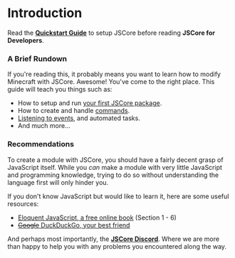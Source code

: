 # Introduction

Read the [**Quickstart Guide**](/player/quickstart.html) to setup JSCore before reading **JSCore for Developers**.

### A Brief Rundown

If you're reading this, it probably means you want to learn how to modify Minecraft with JSCore. Awesome! You've come to the right place. This guide will teach you things such as:

- How to setup and run [your first JSCore package](./basics/first-package).
- How to create and handle [commands](./how-tos/register-commands).
- [Listening to events](./how-tos/listen-to-events), and automated tasks.
- And much more...

### Recommendations

To create a module with JSCore, you should have a fairly decent grasp of JavaScript itself. While you *can* make a module with very little JavaScript and programming knowledge, trying to do so without understanding the language first will only hinder you.

If you don't know JavaScript but would like to learn it, here are some useful resources:
- [Eloquent JavaScript, a free online book](https://eloquentjavascript.net/) (Section 1 - 6)
- [~~Google~~ DuckDuckGo, your best friend](https://duckduckgo.com)

And perhaps most importantly, the [**JSCore Discord**](https://discord.gg/WAR9aKVFQJ). Where we are more than happy to help you with any problems you encountered along the way.
